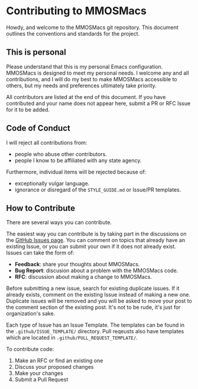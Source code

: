 # Contributing to MMOSMacs

Howdy, and welcome to the MMOSMacs git repository. This document
outlines the conventions and standards for the project.


## This is personal

Please understand that this is my personal Emacs configuration. MMOSMacs
is designed to meet my personal needs. I welcome any and all
contributions, and I will do my best to make MMOSMacs accessible to
others, but my needs and preferences ultimately take priority.

All contributors are listed at the end of this document. If you have
contributed and your name does not appear here, submit a PR or RFC Issue
for it to be added.


## Code of Conduct

I will reject all contributions from:
- people who abuse other contributors.
- people I know to be affiliated with any state agency.

Furthermore, individual items will be rejected because of:
- exceptionally vulgar language.
- ignorance or disregard of the `STYLE_GUIDE.md` or Issue/PR templates.


## How to Contribute

There are several ways you can contribute.

The easiest way you can contribute is by taking part in the discussions
on the [GitHub Issues page](https://github.com/MountainMan1312/MMOSMacs/Issues).
You can comment on topics that already have an existing Issue, or you
can submit your own if it does not already exist. Issues can take the
form of:
- **Feedback**: share your thoughts about MMOSMacs.
- **Bug Report**: discusion about a problem with the MMOSMacs code.
- **RFC**: discussion about making a change to MMOSMacs.

Before submitting a new issue, search for existing duplicate issues. If
it already exists, comment on the existing Issue instead of making a new
one. Duplicate issues will be removed and you will be asked to move your
post to the comment section of the existing post. It's not to be rude,
it's just for organization's sake.

Each type of Issue has an Issue Template. The templates can be found in
the `.github/ISSUE_TEMPLATE/` directory. Pull reqeusts also have
templates which are located in `.github/PULL_REQUEST_TEMPLATE/`.

To contribute code:
1. Make an RFC or find an existing one
2. Discuss your proposed changes
3. Make your changes
4. Submit a Pull Request
